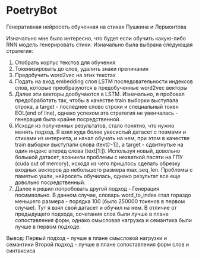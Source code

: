# PoetryBot
Генеративная нейросеть обученная на стихах Пушкина и Лермонтова

Изначально мне было интересно, что будет если обучить какую-либо RNN модель генерировать стихи.
Изначально была выбрана следующая стратегия:
1) Отобрать корпус текстов для обучения
2) Токенизировать до слов, удалить знаки препинания
3) Предобучить word2vec на этих текстах
4) Подать на вход embedding слоя LSTM последовательности индексов слов, которые преобразуются в предобученные word2vec векторы
5) Далее эти векторы дообучаются в LSTM. Изначально, я пробовал предобработать так, чтобы в качестве train выборки выступала строка, а target - последнее слово строки и специальный токен EOL(end of line), однако успехом эта стратегия не увенчалась - генерация была крайне посредственной.
6) Исходя из полученных результатов, стало понятно, что нужно менять подход. Я взял куда более увесистый датасет с поэмами и стихами из интернета, и начал обучать на нем, при этом в качестве train выборки выступали слова (text[:-1]), а target - сдвитнутые на один индекс вперед слова (text[1:]). Используя новый, довольно большой датасет, возникли проблемы с нехваткой пасяти на ГПУ (cuda out of memory), исходя из чего пришлось сделать обрезку входных векторов до небольшого размера max_seq_len. Проблемы с памятью ушли, нейросеть обучилась, однако результат все еще довольно посредственный.
7) Далее я решил попробовать другой подход - Генерация посимвольно. В данном случае, словарь word_to_index стал гораздо меньшего размера - порядка 100 (было 250000 токенов в первом случае). Тут я взял свой датасет и обучил на нем. В отличие от предыдущего подхода, сочетания слов были лучше в плане сопоставления форм, однако смысловая нагрузка и семантика были лучше в первом подходе.

Вывод:
Первый подход - лучше в плане смысловой нагрузки и семантики
Второй подход - лучше в плане сопоставления форм слов и синтаксиса
